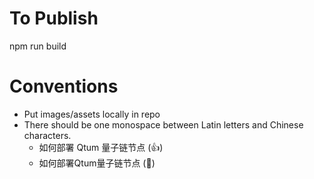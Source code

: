 # To Publish

npm run build

# Conventions

* Put images/assets locally in repo
* There should be one monospace between Latin letters and Chinese characters.
  * 如何部署 Qtum 量子链节点 (👍)
  * 如何部署Qtum量子链节点 (💩)

